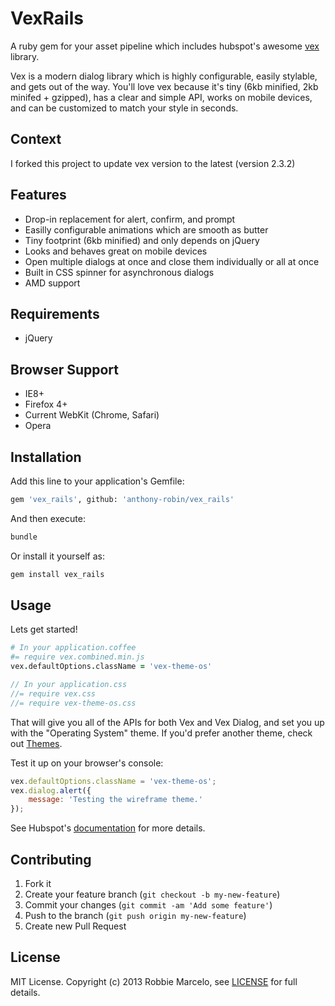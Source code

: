 # VexRails 
A ruby gem for your asset pipeline which includes hubspot's awesome [vex] library.

Vex is a modern dialog library which is highly configurable, easily stylable, and gets out of the way. You'll love vex because it's tiny (6kb minified, 2kb minifed + gzipped), has a clear and simple API, works on mobile devices, and can be customized to match your style in seconds.

## Context
I forked this project to update vex version to the latest (version 2.3.2)

## Features
+ Drop-in replacement for alert, confirm, and prompt
+ Easilly configurable animations which are smooth as butter
+ Tiny footprint (6kb minified) and only depends on jQuery
+ Looks and behaves great on mobile devices
+ Open multiple dialogs at once and close them individually or all at once
+ Built in CSS spinner for asynchronous dialogs
+ AMD support

## Requirements
+ jQuery

## Browser Support
+ IE8+
+ Firefox 4+
+ Current WebKit (Chrome, Safari)
+ Opera

## Installation
Add this line to your application's Gemfile:

```sh
gem 'vex_rails', github: 'anthony-robin/vex_rails'
```

And then execute:

```sh
bundle
```

Or install it yourself as:

```sh
gem install vex_rails
```

## Usage
Lets get started!

```coffee
# In your application.coffee
#= require vex.combined.min.js
vex.defaultOptions.className = 'vex-theme-os'
```

```scss
// In your application.css
//= require vex.css 
//= require vex-theme-os.css
```

That will give you all of the APIs for both Vex and Vex Dialog, and set you up with the "Operating System" theme. If you'd prefer another theme, check out [Themes].

Test it up on your browser's console:

```js
vex.defaultOptions.className = 'vex-theme-os';
vex.dialog.alert({
    message: 'Testing the wireframe theme.'
});
```

See Hubspot's [documentation] for more details.

## Contributing
1. Fork it
2. Create your feature branch (`git checkout -b my-new-feature`)
3. Commit your changes (`git commit -am 'Add some feature'`)
4. Push to the branch (`git push origin my-new-feature`)
5. Create new Pull Request

## License
MIT License. Copyright (c) 2013 Robbie Marcelo, see [LICENSE] for full details.


[documentation]: http://github.hubspot.com/vex/
[vex]: https://github.com/HubSpot/vex/
[Themes]: http://github.hubspot.com/vex/api/themes/
[LICENSE]: http://github.com/anthony-robin/vex_rails/blob/master/LICENSE.txt

